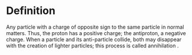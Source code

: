 # Definition

Any particle with a charge of opposite sign to the same particle in
normal matters. Thus, the proton has a positive charge; the antiproton,
a negative charge. When a particle and its anti-particle collide, both
may disappear with the creation of lighter particles; this process is
called annihilation .
